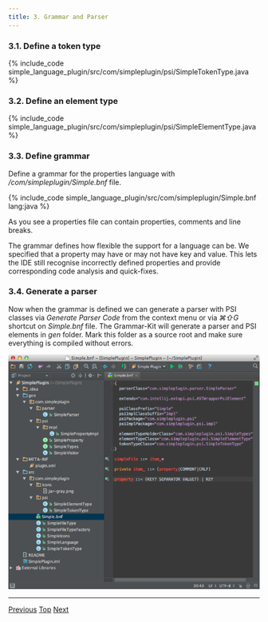 ```yaml
---
title: 3. Grammar and Parser
---
```


### 3.1. Define a token type

{% include_code simple_language_plugin/src/com/simpleplugin/psi/SimpleTokenType.java %}

### 3.2. Define an element type

{% include_code simple_language_plugin/src/com/simpleplugin/psi/SimpleElementType.java %}

### 3.3. Define grammar

Define a grammar for the properties language with */com/simpleplugin/Simple.bnf* file.

{% include_code simple_language_plugin/src/com/simpleplugin/Simple.bnf lang:java %}

As you see a properties file can contain properties, comments and line breaks.

The grammar defines how flexible the support for a language can be.
We specified that a property may have or may not have key and value.
This lets the IDE still recognise incorrectly defined properties and provide corresponding code analysis and quick-fixes.

### 3.4. Generate a parser

Now when the grammar is defined we can generate a parser with PSI classes via *Generate Parser Code* from the context menu or via *⌘⇧G* shortcut on *Simple.bnf* file.
The Grammar-Kit will generate a parser and PSI elements in *gen* folder.
Mark this folder as a source root and make sure everything is compiled without errors.

![Parser](img/generated_parser.png)

-------
[Previous](language_and_filetype.md)
[Top](/tutorials/custom_language_support_tutorial.md)
[Next](lexer_and_parser_definition.md)


